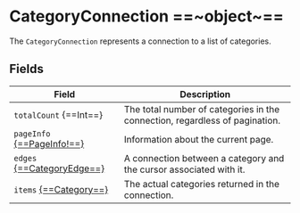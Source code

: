 # CategoryConnection ==~object~==

The `CategoryConnection` represents a connection to a list of categories. 

## Fields

| Field                                           	| Description                                                                 	|
|------------------------------------------------	|-----------------------------------------------------------------------------	|
| `totalCount` {==Int==}                           	| The total number of categories in the connection, regardless of pagination. 	|
| `pageInfo` [{==PageInfo!==}](../PageInfo.md)     	| Information about the current page.                                         	|
| `edges` [{==CategoryEdge==}](CategoryEdge.md) 	| A connection between a category and the cursor associated with it.          	|
| `items` [{==Category==}](CategoryType.md)     	| The actual categories returned in the connection.                           	|